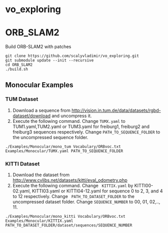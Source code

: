 # vo_exploring

# ORB_SLAM2
Build ORB-SLAM2 with patches

```
git clone https://github.com/scalyvladimir/vo_exploring.git
git submodule update --init --recursive
cd ORB_SLAM2
./build.sh

```

## Monocular Examples
### TUM Dataset

1. Download a sequence from http://vision.in.tum.de/data/datasets/rgbd-dataset/download and uncompress it.
2. Execute the following command. Change ```TUMX.yaml``` to TUM1.yaml,TUM2.yaml or TUM3.yaml for freiburg1, freiburg2 and freiburg3 sequences respectively. Change ```PATH_TO_SEQUENCE_FOLDER``` to the uncompressed sequence folder.

``` ./Examples/Monocular/mono_tum Vocabulary/ORBvoc.txt Examples/Monocular/TUMX.yaml PATH_TO_SEQUENCE_FOLDER ```

### KITTI Dataset

1. Download the dataset from http://www.cvlibs.net/datasets/kitti/eval_odometry.php
2. Execute the following command. Change ``` KITTIX.yaml``` by KITTI00-02.yaml, KITTI03.yaml or KITTI04-12.yaml for sequence 0 to 2, 3, and 4 to 12 respectively. Change ``` PATH_TO_DATASET_FOLDER``` to the uncompressed dataset folder. Change ```SEQUENCE_NUMBER``` to 00, 01, 02,.., 11.

``` ./Examples/Monocular/mono_kitti Vocabulary/ORBvoc.txt Examples/Monocular/KITTIX.yaml PATH_TO_DATASET_FOLDER/dataset/sequences/SEQUENCE_NUMBER ```
